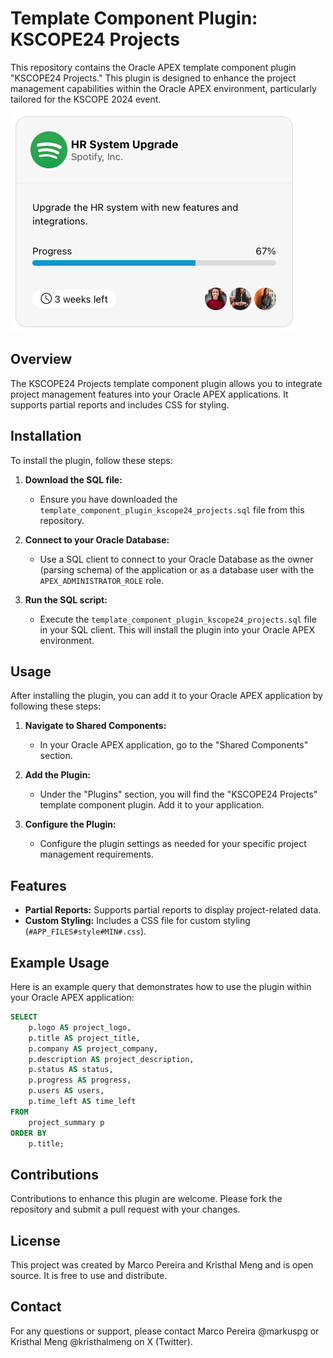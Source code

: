 # Template Component Plugin: KSCOPE24 Projects

This repository contains the Oracle APEX template component plugin "KSCOPE24 Projects." This plugin is designed to enhance the project management capabilities within the Oracle APEX environment, particularly tailored for the KSCOPE 2024 event.

![Alt text](https://github.com/Markuspg1/Oracle-Apex-Template-Component-Project-Management/blob/main/sample.png?raw=true "Title")

## Overview

The KSCOPE24 Projects template component plugin allows you to integrate project management features into your Oracle APEX applications. It supports partial reports and includes CSS for styling.

## Installation

To install the plugin, follow these steps:

1. **Download the SQL file:**
   - Ensure you have downloaded the `template_component_plugin_kscope24_projects.sql` file from this repository.

2. **Connect to your Oracle Database:**
   - Use a SQL client to connect to your Oracle Database as the owner (parsing schema) of the application or as a database user with the `APEX_ADMINISTRATOR_ROLE` role.

3. **Run the SQL script:**
   - Execute the `template_component_plugin_kscope24_projects.sql` file in your SQL client. This will install the plugin into your Oracle APEX environment.

## Usage

After installing the plugin, you can add it to your Oracle APEX application by following these steps:

1. **Navigate to Shared Components:**
   - In your Oracle APEX application, go to the "Shared Components" section.

2. **Add the Plugin:**
   - Under the "Plugins" section, you will find the "KSCOPE24 Projects" template component plugin. Add it to your application.

3. **Configure the Plugin:**
   - Configure the plugin settings as needed for your specific project management requirements.

## Features

- **Partial Reports:** Supports partial reports to display project-related data.
- **Custom Styling:** Includes a CSS file for custom styling (`#APP_FILES#style#MIN#.css`).

## Example Usage

Here is an example query that demonstrates how to use the plugin within your Oracle APEX application:

```sql
SELECT
    p.logo AS project_logo,
    p.title AS project_title,
    p.company AS project_company,
    p.description AS project_description,
    p.status AS status,
    p.progress AS progress,
    p.users AS users,
    p.time_left AS time_left
FROM
    project_summary p
ORDER BY
    p.title;
```

## Contributions

Contributions to enhance this plugin are welcome. Please fork the repository and submit a pull request with your changes.

## License

This project was created by Marco Pereira and Kristhal Meng and is open source. It is free to use and distribute.

## Contact

For any questions or support, please contact Marco Pereira @markuspg or Kristhal Meng @kristhalmeng on X (Twitter).
